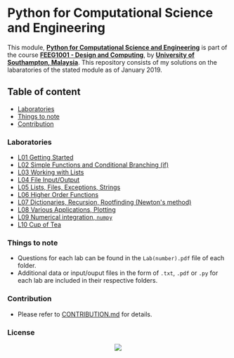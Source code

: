 # Python for Computational Science and Engineering
This module, **[Python for Computational Science and Engineering][1]** is part of the course **[FEEG1001 - Design and Computing][2]**, by **[University of Southampton, Malaysia][3]**. This repository consists of my solutions on the labaratories of the stated module as of January 2019.

## Table of content
- [Laboratories](#Laboratories)
- [Things to note](#Things-to-note)
- [Contribution](#Contribution)

### Laboratories
- [L01 Getting Started](./L01)
- [L02 Simple Functions and Conditional Branching (if)](./L02)
- [L03 Working with Lists](./L03)
- [L04 File Input/Output](./L04)
- [L05 Lists, Files, Exceptions, Strings](./L05)
- [L06 Higher Order Functions](./L06)
- [L07 Dictionaries, Recursion, Rootfinding (Newton's method)](./L07)
- [L08 Various Applications, Plotting](./L08)
- [L09 Numerical integration, `numpy`](./L09)
- [L10 Cup of Tea](./L10)

### Things to note
- Questions for each lab can be found in the `Lab(number).pdf` file of each folder.
- Additional data or input/ouput files in the form of `.txt`, `.pdf` or `.py` for each lab are included in their respective folders.

### Contribution
- Please refer to [CONTRIBUTION.md](./CONTRIBUTION.md) for details.

### License

<p align="center">
  <img src="http://www.stephanmiller.com/images/category/python.jpg">
</p>

[1]:http://www.southampton.ac.uk/~feeg1001/
[2]:https://www.southampton.ac.uk/courses/modules/feeg1001.page
[3]:https://www.southampton.ac.uk/my/index.page
